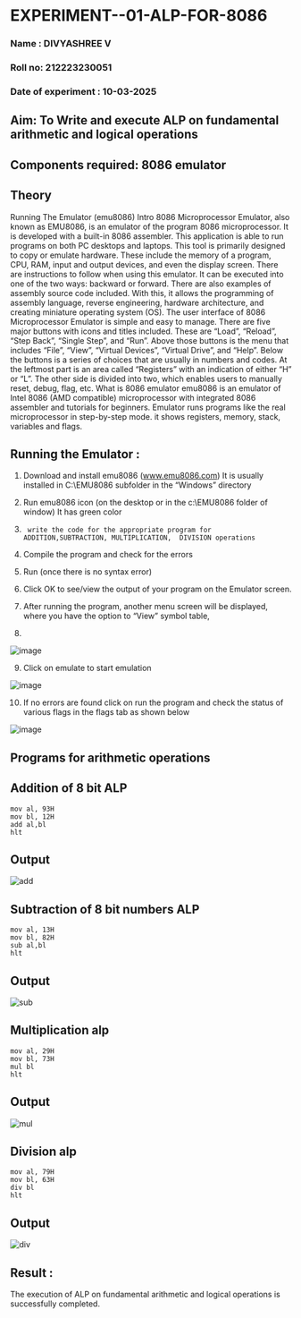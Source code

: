 # EXPERIMENT--01-ALP-FOR-8086
### Name : DIVYASHREE V
### Roll no: 212223230051
### Date of experiment : 10-03-2025





## Aim: To Write and execute ALP on fundamental arithmetic and logical operations
## Components required: 8086  emulator 
## Theory 
Running The Emulator (emu8086) Intro 8086 Microprocessor Emulator, also known as EMU8086, is an emulator of the program 8086 microprocessor. It is developed with a built-in 8086 assembler. This application is able to run programs on both PC desktops and laptops. This tool is primarily designed to copy or emulate hardware. These include the memory of a program, CPU, RAM, input and output devices, and even the display screen. There are instructions to follow when using this emulator. It can be executed into one of the two ways: backward or forward. There are also examples of assembly source code included. With this, it allows the programming of assembly language, reverse engineering, hardware architecture, and creating miniature operating system (OS). The user interface of 8086 Microprocessor Emulator is simple and easy to manage. There are five major buttons with icons and titles included. These are “Load”, “Reload”, “Step Back”, “Single Step”, and “Run”. Above those buttons is the menu that includes “File”, “View”, “Virtual Devices”, “Virtual Drive”, and “Help”. Below the buttons is a series of choices that are usually in numbers and codes. At the leftmost part is an area called “Registers” with an indication of either “H” or “L”. The other side is divided into two, which enables users to manually reset, debug, flag, etc. What is 8086 emulator emu8086 is an emulator of Intel 8086 (AMD compatible) microprocessor with integrated 8086 assembler and tutorials for beginners. Emulator runs programs like the real microprocessor in step-by-step mode. it shows registers, memory, stack, variables and flags.


 ## Running the Emulator :
1.	Download and install emu8086 (www.emu8086.com) It is usually installed in C:\EMU8086 subfolder in the “Windows” directory
2.	  Run  emu8086 icon (on the desktop or in the c:\EMU8086 folder of window) It has green color 
 
 
3.		write the code for the appropriate program for ADDITION,SUBTRACTION, MULTIPLICATION,  DIVISION operations 

4.	 Compile the program and check for the errors 
5.	Run (once there is no syntax error) 

6.	Click OK to see/view the output of your program on the Emulator screen. 


7.	After running the program, another menu screen will be displayed, where you have the option to “View” symbol table,
8.	 


![image](https://user-images.githubusercontent.com/36288975/189273263-d65baae9-4b8f-4723-afb3-c0ffa4052b04.png)











9.	Click on emulate to start emulation 








![image](https://user-images.githubusercontent.com/36288975/189273273-9bb36ec1-e2e8-4892-8d35-37707332bfdc.png)








10.	If no errors are found click on run the program and check the status of various flags in the flags tab as shown below 






![image](https://user-images.githubusercontent.com/36288975/189273277-113a2a33-4a40-4ff8-95a5-ecd3a1f504fe.png)







## Programs for arithmetic  operations

## Addition  of 8 bit ALP 
```
mov al, 93H
mov bl, 12H
add al,bl
hlt
```


## Output  
![add](https://github.com/user-attachments/assets/67e5007b-807d-4f0b-a399-8851ae89f543)

## Subtraction   of 8 bit numbers  ALP 
```
mov al, 13H
mov bl, 82H
sub al,bl
hlt
```
 
## Output
![sub](https://github.com/user-attachments/assets/d9ae8b47-466e-4af4-b057-c53a22efbeeb)

## Multiplication alp 
```
mov al, 29H
mov bl, 73H
mul bl
hlt
```
 ## Output
![mul](https://github.com/user-attachments/assets/7a1245ce-e22f-44ad-8252-eb6f54823c99)



## Division alp 
```
mov al, 79H
mov bl, 63H
div bl
hlt
```

## Output 
![div](https://github.com/user-attachments/assets/d3ea1b80-450c-43e8-a5a9-6413604a86dc)



## Result :
The execution of ALP on fundamental arithmetic and logical operations is successfully completed. 
